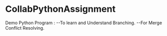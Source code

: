 # CollabPythonAssignment
Demo Python Program :
--To learn and Understand Branching.
--For Merge Conflict Resolving.
